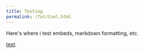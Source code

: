```yaml
---
title: Testing
permalink: /Tut/Cool.html
---
```

Here's where i test embeds, markdown formatting, etc.

[test](https://cdn.discordapp.com/attachments/1024480349801160765/1069364479386722304/8924_1.png).
